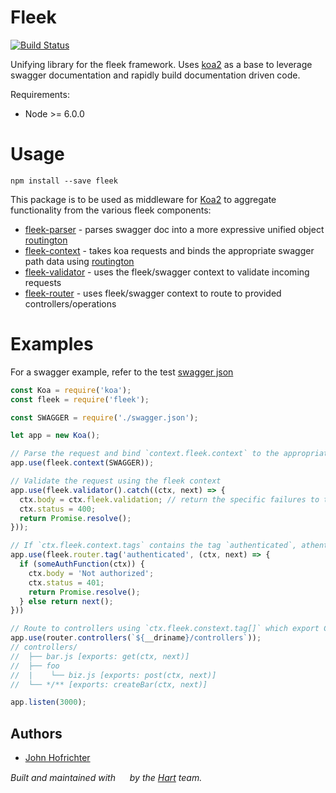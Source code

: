 # Fleek

[![Build Status](https://travis-ci.org/fleekjs/fleek.svg?branch=master)](https://travis-ci.org/fleekjs/fleek)

Unifying library for the fleek framework. Uses [koa2](https://github.com/koajs/koa/tree/v2.x) as a base to leverage swagger documentation and rapidly build documentation driven code.

Requirements:
- Node >= 6.0.0

# Usage

```
npm install --save fleek
```

This package is to be used as middleware for [Koa2](https://github.com/koajs/koa/tree/v2.x) to aggregate functionality from the various fleek components:
- [fleek-parser](https://github.com/fleekjs/fleek-parser) - parses swagger doc into a more expressive unified object [routington](https://www.npmjs.com/package/routington)
- [fleek-context](https://github.com/fleekjs/fleek-context) - takes koa requests and binds the appropriate swagger path data using [routington](https://www.npmjs.com/package/routington)
- [fleek-validator](https://github.com/fleekjs/fleek-validator) - uses the fleek/swagger context to validate incoming requests
- [fleek-router](https://github.com/fleekjs/fleek-router) - uses fleek/swagger context to route to provided controllers/operations

# Examples

For a swagger example, refer to the test [swagger json](https://github.com/fleekjs/fleek-router/blob/master/tests/swagger.json)

```javascript
const Koa = require('koa');
const fleek = require('fleek');

const SWAGGER = require('./swagger.json');

let app = new Koa();

// Parse the request and bind `context.fleek.context` to the appropriate path+method config using the provided swagger
app.use(fleek.context(SWAGGER));

// Validate the request using the fleek context
app.use(fleek.validator().catch((ctx, next) => {
  ctx.body = ctx.fleek.validation; // return the specific failures to the client
  ctx.status = 400;
  return Promise.resolve();
}));

// If `ctx.fleek.context.tags` contains the tag `authenticated`, athenticate the request
app.use(fleek.router.tag('authenticated', (ctx, next) => {
  if (someAuthFunction(ctx)) {
    ctx.body = 'Not authorized';
    ctx.status = 401;
    return Promise.resolve();
  } else return next();
}))

// Route to controllers using `ctx.fleek.constext.tag[]` which export CRUD methods, and any specially named exported function using operationId
app.use(router.controllers(`${__driname}/controllers`));
// controllers/
//  ├── bar.js [exports: get(ctx, next)]
//  ├── foo
//  |    └── biz.js [exports: post(ctx, next)]
//  └── */** [exports: createBar(ctx, next)]

app.listen(3000);
```

## Authors

- [John Hofrichter](https://github.com/johnhof)

_Built and maintained with [<img width="15px" src="http://hart.com/wp-content/themes/hart/img/hart_logo.svg">](http://hart.com/) by the [Hart](http://hart.com/) team._
